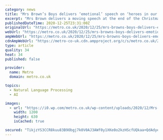 ```yaml
---
category: news
title: "Mrs Brown’s Boys delivers ‘emotional’ speech on ‘heroes in our lives’ in Christmas special"
excerpt: "Mrs Brown delivers a moving speech at the end of the Christmas special (Picture: BBC) The Mrs Brown’s Boys Christmas special ended on a poignant note this year, with star Brendan O’Carroll paying homage to the ‘heroes in our lives’ and promising that ‘comedy will always give us a lift’."
publishedDateTime: 2020-12-25T23:31:00Z
originalUrl: "https://metro.co.uk/2020/12/25/mrs-browns-boys-delivers-emotional-speech-on-heroes-in-our-lives-13809179/"
webUrl: "https://metro.co.uk/2020/12/25/mrs-browns-boys-delivers-emotional-speech-on-heroes-in-our-lives-13809179/"
ampWebUrl: "https://metro.co.uk/2020/12/25/mrs-browns-boys-delivers-emotional-speech-on-heroes-in-our-lives-13809179/amp/"
cdnAmpWebUrl: "https://metro-co-uk.cdn.ampproject.org/c/s/metro.co.uk/2020/12/25/mrs-browns-boys-delivers-emotional-speech-on-heroes-in-our-lives-13809179/amp/"
type: article
quality: 34
heat: 34
published: false

provider:
  name: Metro
  domain: metro.co.uk

topics:
  - Natural Language Processing
  - AI

images:
  - url: "https://i0.wp.com/metro.co.uk/wp-content/uploads/2020/12/Mrs-Browns-Boys-Christmas-special-a9f6_1608939157.png?w=1200&h=630&crop=1&quality=90&strip=all&zoom=1&ssl=1"
    width: 1200
    height: 630
    isCached: true

secured: "TikjzYS3CCR8kuu83B9Obgj7k0V0AJ3AWf0y1XKe0o2kzHScfUQkaa+QdAdyeTYEc/BLPYvq+rILyq9xnPmSC19WMLTne8VjJx42MvdnceZDrun54/mteBPHTnxTaeqA++zPrDLFn0ZI+o3i7wZ3jxZdXkkdYMVTm2qNPmsz/siG/npYsmgURVu0oIUR9vsM7W+sMIp/SLu7tnjs5zFqdk8ElP/1X8UX7Y1JN1Z8pRGxbU5CxcrqJ0s7RxVKcCLBhvshuohTf4qc4/Y+HNu39EI9GI1buXVeonfKum4j2xaT4XqgxNJzADF5zk03srAW0U9jb7nLneh/GxOuIbSJk5A3yn+NDKxNNu2psk8YreU=;iFAja86Zac2n5wthR2YW2A=="
---
```


